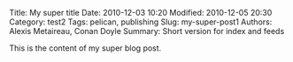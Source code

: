 Title: My super title
Date: 2010-12-03 10:20
Modified: 2010-12-05 20:30
Category: test2
Tags: pelican, publishing
Slug: my-super-post1
Authors: Alexis Metaireau, Conan Doyle
Summary: Short version for index and feeds

This is the content of my super blog post.